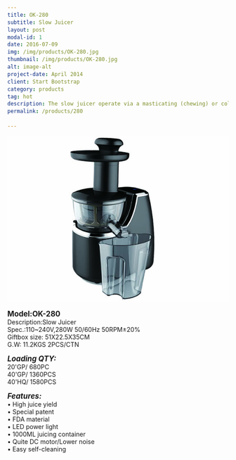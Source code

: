 ```yaml
---
title: OK-280
subtitle: Slow Juicer
layout: post
modal-id: 1
date: 2016-07-09
img: /img/products/OK-280.jpg
thumbnail: /img/products/OK-280.jpg
alt: image-alt
project-date: April 2014
client: Start Bootstrap
category: products
tag: hot
description: The slow juicer operate via a masticating (chewing) or cold press method to produce a superior juice to their centrifugal counterparts. In contrast to the rough extraction and high speeds of centrifugal juicers, cold press juicers operate at lower speeds and gently compress fruit and vegetables to ‘squeeze’ out their juice. While more costly, their slower and more thorough extraction rates produce a higher-quality juice, and more of it.
permalink: /products/280

---
```

![OK-280](/img/products/OK-280.jpg)

<!-- <div class="style="width:100% ;align:center;"">
<img src="/img/products/OK-280.jpg"/>
</div> -->





<big>**Model:OK-280**</big>   
  Description:Slow Juicer   
 Spec.:110~240V,280W 50/60Hz  50RPM±20%     
 Giftbox size: 51X22.5X35CM        
 G.W: 11.2KGS   2PCS/CTN         

<big>**_Loading QTY:_**</big>     
 20'GP/  680PC     
      40'GP/  1360PCS   
      40'HQ/  1580PCS   

<big>**_Features:_**</big>                                                 
• High juice yield  
• Special patent      
• FDA material   
• LED power light  
• 1000ML juicing container  
• Quite DC motor/Lower noise  
• Easy self-cleaning    
